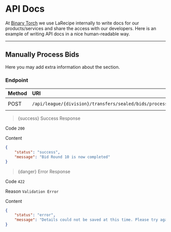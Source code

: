 # API Docs

At [Binary Torch](https://binarytorch.com.my/) we use LaRecipe internally to write docs for our products/services and share the access with our developers. Here is an example of writing API docs in a nice human-readable way.

---
<a name="division_edit"></a>
## Manually Process Bids

Here you may add extra information about the section.

### Endpoint

|Method|URI|Headers|
|:-|:-|:-|
|POST|`/api/league/{division}/transfers/sealed/bids/process/start`|`Bearer Token`|

> {success} Success Response

Code `200`

Content

```json
{
    "status": "success",
    "message": "Bid Round 10 is now completed"
}
```

> {danger} Error Response

Code `422`

Reason `Validation Error`

Content

```json
{
    "status": "error",
    "message": "Details could not be saved at this time. Please try again later."
}
```
